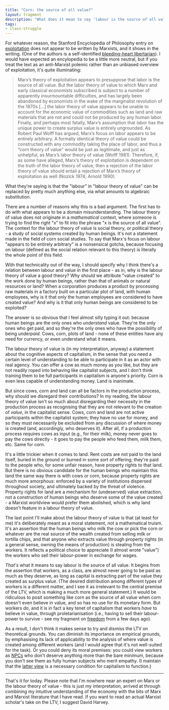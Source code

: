 ```yaml
---
title: "Corn: the source of all value?"
layout: fragment
description: "What does it mean to say 'labour is the source of all value'? Why does Marx promote the labour theory of value, when a 'corn theory of value' would be just as mathematically valid?"
tags:
- class-struggle
---
```


For whatever reason, the Stanford Encyclopedia of Philosophy entry on [exploitation](https://plato.stanford.edu/entries/exploitation/) does not appear to be written by Marxists, and it shows in the writing. (One of the authors is a self-identified [bleeding-heart libertarian](https://twitter.com/mattzwolinski)). I would have expected an encylopedia to be a little more neutral, but if you treat the text as an anti-Marxist polemic rather than an unbiased overview of exploitation, it's quite illuminating:

> Marx’s theory of exploitation appears to presuppose that labor is the source of all value. But the labor theory of value to which Marx and early classical economists subscribed is subject to a number of apparently insurmountable difficulties, and has largely been abandoned by economists in the wake of the marginalist revolution of the 1870s [...] the labor theory of value appears to be unable to account for the economic value of commodities such as land and raw materials that are not and could not be produced by any human labor. Finally, and perhaps most fatally, Marx’s assumption that labor has the unique power to create surplus value is entirely ungrounded. As Robert Paul Wolff has argued, Marx’s focus on labor appears to be entirely arbitrary. A formally identical theory of value could be constructed with any commodity taking the place of labor, and thus a “corn theory of value” would be just as legitimate, and just as unhelpful, as Marx’s labor theory of value (Wolff 1981). Therefore, if, as some have alleged, Marx’s theory of exploitation is dependent on the truth of the labor theory of value, then a rejection of the labor theory of value should entail a rejection of Marx’s theory of exploitation as well (Nozick 1974; Arnold 1990).

What they're saying is that the "labour" in "labour theory of value" can be replaced by pretty much anything else, via what amounts to algebraic substitution.

There are a number of reasons why this is a bad argument. The first has to do with what appears to be a domain misunderstanding. The labour theory of value does not originate in a _mathematical_ context, where someone is trying to find the right "x" to fit into the phrase "x is the source of all value". The context for the labour theory of value is social theory, or political theory - a study of social systems created by human beings. It's not a statement made in the field of corn social studies. To say that Marx's focus on labour "appears to be entirely arbitrary" is a nonsensical gotcha, because focusing on labour (defined as the social relation relevant to this theory) is literally the whole point of this field.

With that technicality out of the way, I should specify why I think there's a relation between labour and value in the first place - as in, why is the labour theory of value a good theory? Why _should_ we attribute "value created" to the work done by human beings, rather than that of animals or natural resources or land? When a corporation produces a product by processing raw materials in a factory built on a particular plot of land, with human employees, why is it that only the human employees are considered to have created value? And why is it that only human beings are considered to be exploited?

The answer is so obvious that I feel almost silly typing it out: because human beings are the only ones who _understand_ value. They're the only ones who get paid, and so they're the only ones who have the possibility of being _underpaid_. Cows, corn, plots of land - none of these entities have any need for currency, or even understand what it means.

The labour theory of value is (in my interpretation, anyway) a statement about the cognitive aspects of capitalism, in the sense that you need a certain level of understanding to be able to participate in it as an actor with real agency. You can offer a cow as much money as you like, but they are not readily roped into behaving like capitalist subjects, and I don't think training them to be full participants in capitalism is anyone's priority. Corn is even less capable of understanding money. Land is inanimate.

But since cows, corn and land can all be factors in the production process, why should we disregard their contributions? In my reading, the labour theory of value isn't so much about disregarding their necessity in the production process as recognising that they are not relevant to the creation of _value_, in the capitalist sense. Cows, corn and land are not active participants within the capitalist system; they have no use for money, and so they must necessarily be excluded from any discussion of where money is created (and, accordingly, who deserves it). After all, if a production process requires cows as input (e.g., for their milk), money never goes to pay the cows directly - it goes to pay the people who feed them, milk them, etc. Same for corn.

It's a little trickier when it comes to land. Rent costs are not paid to the land itself, buried in the ground or burned in some sort of offering; they're paid to the people who, for some unfair reason, have property rights to that land. But there is no obvious candidate for the human beings who maintain this land the same way there is with cows or corn, because property rights are much more amorphous: enforced by a variety of institutions dispersed throughout society, and ultimately backed by the threat of violence. Property rights for land are a mechanism for (undeserved) value extraction, not a construction of human beings who deserve some of the value created - a Marxist worldview would prefer them abolished, which is why land doesn't feature in a labour theory of value.

The last point I'll make about the labour theory of value is that (at least for me) it's deliberately meant as a moral statement, not a mathematical truism. It's an assertion that the human beings who milk the cow or pick the corn or whatever are the real source of the wealth created from selling milk or tortilla chips, and that anyone who extracts value through property rights (in a general sense, owning the means of production) is stealing from the workers. It reflects a political choice to appreciate (I almost wrote "value") the workers who sell their labour-power in exchange for wages.

_That's_ what it means to say labour is the source of all value. It begins from the assertion that workers, as a class, are almost never going to be paid as much as they deserve, as long as capital is extracting part of the value they created as surplus value. (The desired distribution among different types of workers is a different matter, and I see it as irrelevant to the central premise of the LTV, which is making a much more general statement.) It would be ridiculous to posit something like corn as the source of all value when corn doesn't even believe in value, and so has no use for its monetary form. But workers _do_, and it is in fact a key tenet of capitalism that workers _have_ to believe in value, through proletarianisation (i.e., having to sell their labour-power to survive - see my fragment on [freedom](/posts/fragments-65) from a few days ago).

As a result, I don't think it makes sense to try and dismiss the LTV on theoretical grounds. You can diminish its importance on empirical grounds, by emphasising its lack of applicability to the analysis of where value is created among different workers (and I would agree that it's not well-suited for the task). Or you could deny its moral premises: you could view workers as [NPCs](/posts/fragments-41) who don't deserve anything more than the bare minimum, because you don't see them as fully human subjects who merit empathy. (I maintain that the [latter view](/posts/fragments-54) is a necessary condition for capitalism to function.)

***

That's it for today. Please note that I'm nowhere near an expert on Marx or the labour theory of value - this is just my interpretation, arrived at through combining my intuitive understanding of the economy with the bits of Marx and Marxist literature that I have read. If you want to read an actual Marxist scholar's take on the LTV, I suggest David Harvey.
